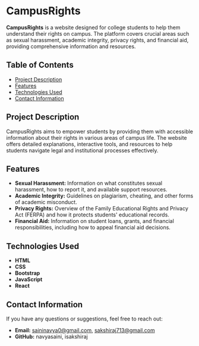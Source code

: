 # CampusRights
**CampusRights** is a website designed for college students to help them understand their rights on campus. The platform covers crucial areas such as sexual harassment, academic integrity, privacy rights, and financial aid, providing comprehensive information and resources.

## Table of Contents

- [Project Description](#project-description)
- [Features](#features)
- [Technologies Used](#technologies-used)
- [Contact Information](#contact-information)

## Project Description

CampusRights aims to empower students by providing them with accessible information about their rights in various areas of campus life. The website offers detailed explanations, interactive tools, and resources to help students navigate legal and institutional processes effectively.

## Features

- **Sexual Harassment:** Information on what constitutes sexual harassment, how to report it, and available support resources.
- **Academic Integrity:** Guidelines on plagiarism, cheating, and other forms of academic misconduct.
- **Privacy Rights:** Overview of the Family Educational Rights and Privacy Act (FERPA) and how it protects students' educational records.
- **Financial Aid:** Information on student loans, grants, and financial responsibilities, including how to appeal financial aid decisions.

## Technologies Used

- **HTML**
- **CSS**
- **Bootstrap**
- **JavaScript**
- **React**

## Contact Information

If you have any questions or suggestions, feel free to reach out:

- **Email:** saininavya0@gmail.com, sakshiraj713@gmail.com
- **GitHub:** navyasaini, isakshiraj
